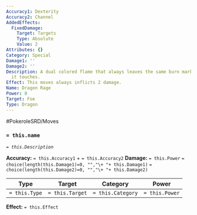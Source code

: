```yaml
---
Accuracy1: Dexterity
Accuracy2: Channel
AddedEffects:
  FixedDamage:
    Target: Targets
    Type: Absolute
    Value: 2
Attributes: {}
Category: Special
Damage1: ''
Damage2: ''
Description: A dual colored flame that always leaves the same burn marks on everything
  it touches.
Effect: This moves always inflicts 2 damage.
Name: Dragon Rage
Power: 0
Target: Foe
Type: Dragon
---
```


#PokeroleSRD/Moves

### `= this.name` 
*`= this.Description`*

**Accuracy:** `= this.Accuracy1` + `= this.Accuracy2`
**Damage:** `= this.Power` `= choice(length(this.Damage1)=0, "","\+ "+ this.Damage1)` `= choice(length(this.Damage2)=0, "","\+ "+ this.Damage2)`

| Type          | Target          | Category          | Power          |
| ------------- | --------------- | ----------------  | -------------- |
| `= this.Type` | `= this.Target` | `= this.Category` | `= this.Power` | 

**Effect:** `= this.Effect`